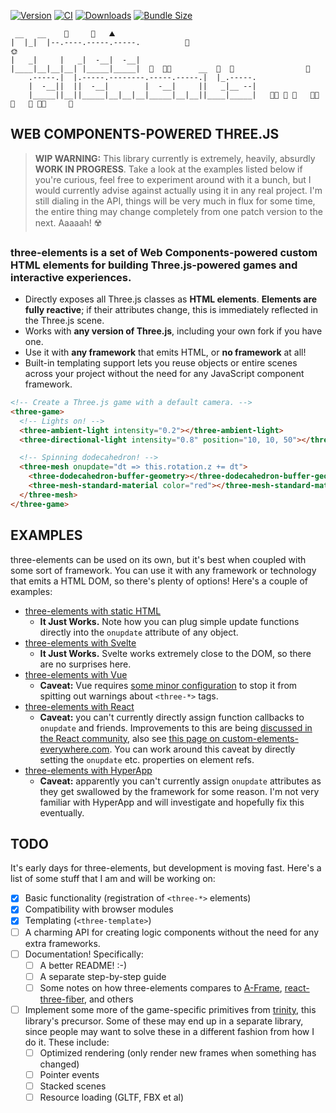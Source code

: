 [![Version](https://img.shields.io/npm/v/three-elements)](https://www.npmjs.com/package/three-elements)
[![CI](https://github.com/hmans/three-elements/workflows/CI/badge.svg)](https://github.com/hmans/three-elements/actions?query=workflow%3ACI)
[![Downloads](https://img.shields.io/npm/dt/three-elements.svg)](https://www.npmjs.com/package/three-elements)
[![Bundle Size](https://img.shields.io/bundlephobia/min/three-elements?label=bundle%20size)](https://bundlephobia.com/result?p=three-elements)

```
 __   __    🗻     🗻   ⛰
|  |_|  |--.----.-----.-----.          🦅                                      🌞
|   _|     |   _|  -__|  -__|
|____|__|__|__| |_____|_____|  🗻  🌲🌳      __  🌲  🌳                🦅
    .-----.|  |.-----.--------.-----.-----.|  |_.-----.
    |  -__||  ||  -__|        |  -__|     ||   _|__ --|
    |_____||__||_____|__|__|__|_____|__|__||____|_____|   🌳🌲 🏡 🌲   🌲🌳  🐄   🌲 🌲🌳     🌳
```

## WEB COMPONENTS-POWERED THREE.JS

> **WIP WARNING:** This library currently is extremely, heavily, absurdly **WORK IN PROGRESS**. Take a look at the examples listed below if you're curious, feel free to experiment around with it a bunch, but I would currently advise against actually using it in any real project. I'm still dialing in the API, things will be very much in flux for some time, the entire thing may change completely from one patch version to the next. Aaaaah! ☢️

### **three-elements is a set of Web Components-powered custom HTML elements for building Three.js-powered games and interactive experiences.**

- Directly exposes all Three.js classes as **HTML elements**.
  **Elements are fully reactive**; if their attributes change, this is immediately reflected in the Three.js scene.
- Works with **any version of Three.js**, including your own fork if you have one.
- Use it with **any framework** that emits HTML, or **no framework** at all!
- Built-in templating support lets you reuse objects or entire scenes across your project without the need for any JavaScript component framework.

```html
<!-- Create a Three.js game with a default camera. -->
<three-game>
  <!-- Lights on! -->
  <three-ambient-light intensity="0.2"></three-ambient-light>
  <three-directional-light intensity="0.8" position="10, 10, 50"></three-directional-light>

  <!-- Spinning dodecahedron! -->
  <three-mesh onupdate="dt => this.rotation.z += dt">
    <three-dodecahedron-buffer-geometry></three-dodecahedron-buffer-geometry>
    <three-mesh-standard-material color="red"></three-mesh-standard-material>
  </three-mesh>
</three-game>
```

## EXAMPLES

three-elements can be used on its own, but it's best when coupled with some sort of framework. You can use it with any framework or technology that emits a HTML DOM, so there's plenty of options! Here's a couple of examples:

- [three-elements with static HTML](https://codesandbox.io/s/three-elements-static-7orc4)
  - **It Just Works.** Note how you can plug simple update functions directly into the `onupdate` attribute of any object.
- [three-elements with Svelte](https://codesandbox.io/s/three-elements-svelte-dx1gv?file=/App.svelte)
  - **It Just Works.** Svelte works extremely close to the DOM, so there are no surprises here.
- [three-elements with Vue](https://codesandbox.io/s/three-elements-vue-1swry?file=/src/App.vue)
  - **Caveat:** Vue requires [some minor configuration](https://v3.vuejs.org/guide/migration/custom-elements-interop.html#autonomous-custom-elements) to stop it from spitting out warnings about `<three-*>` tags.
- [three-elements with React](https://codesandbox.io/s/three-elements-react-9nqh4?file=/src/App.js)
  - **Caveat:** you can't currently directly assign function callbacks to `onupdate` and friends. Improvements to this are being [discussed in the React community](https://github.com/facebook/react/issues/11347), also see [this page on custom-elements-everywhere.com](https://custom-elements-everywhere.com/libraries/react/results/results.html). You can work around this caveat by directly setting the `onupdate` etc. properties on element refs.
- [three-elements with HyperApp](https://codesandbox.io/s/three-elements-hyperapp-rxhei?file=/index.html)
  - **Caveat:** apparently you can't currently assign `onupdate` attributes as they get swallowed by the framework for some reason. I'm not very familiar with HyperApp and will investigate and hopefully fix this eventually.

## TODO

It's early days for three-elements, but development is moving fast. Here's a list of some stuff that I am and will be working on:

- [x] Basic functionality (registration of `<three-*>` elements)
- [x] Compatibility with browser modules
- [x] Templating (`<three-template>`)
- [ ] A charming API for creating logic components without the need for any extra frameworks.
- [ ] Documentation! Specifically:
  - [ ] A better README! :-)
  - [ ] A separate step-by-step guide
  - [ ] Some notes on how three-elements compares to [A-Frame], [react-three-fiber], and others
- [ ] Implement some more of the game-specific primitives from [trinity], this library's precursor. Some of these may end up in a separate library, since people may want to solve these in a different fashion from how I do it. These include:
  - [ ] Optimized rendering (only render new frames when something has changed)
  - [ ] Pointer events
  - [ ] Stacked scenes
  - [ ] Resource loading (GLTF, FBX et al)

[react-three-fiber]: https://github.com/pmndrs/react-three-fiber
[trinity]: https://github.com/hmans/trinity
[a-frame]: https://aframe.io/
